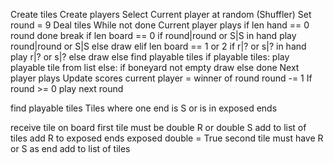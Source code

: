 Create tiles
Create players
Select Current player at random (Shuffler)
Set round = 9
Deal tiles
While not done
    Current player plays
        if len hand == 0
            round done
            break
        if len board == 0
            if round|round or S|S in hand
                play round|round or S|S
            else draw
        elif len board == 1 or 2
            if r|? or s|? in hand
                play r|? or s|?
            else draw
        else
            find playable tiles
            if playable tiles: 
                play playable tile from list
            else:
                if boneyard not empty
                    draw
                else
                    done
        Next player plays
Update scores
current player = winner of round
round -= 1
If round >= 0
    play next round


find playable tiles
    Tiles where one end is S or is in exposed ends




receive tile on board
    first tile
        must be double R or double S
        add to list of tiles
        add R to exposed ends
        exposed double = True
    second tile
        must have R or S as end
        add to list of tiles


        